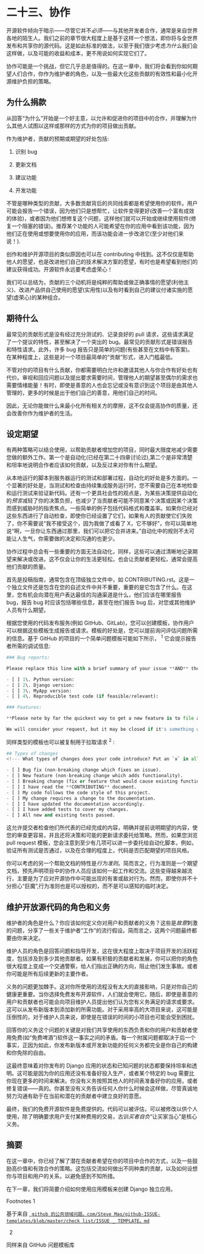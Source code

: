 # 二十三、协作

开源软件倾向于暗示——尽管它并不*必须*——与其他开发者合作，通常是来自世界各地的陌生人。我们之前的章节很大程度上是基于这样一个想法，即你将与全世界发布和共享你的源代码。这是如此标准的做法，以至于我们很少考虑*为什么*我们会这样做，以及可能的收益和成本，更不用说如何实现它们了。

协作可能是一个挑战，但它几乎总是值得的。在这一章中，我们将会看到你如何期望人们合作，你作为维护者的角色，以及一些最大化这些贡献的有效性和最小化开源维护负担的策略。

## 为什么捐款

从回答“为什么”开始是一个好主意，以允许和促进你的项目中的合作，并理解为什么其他人试图以这样或那样的方式为你的项目做出贡献。

作为维护者，贡献的预期或期望的好处包括:

1.  识别 bug

2.  更新文档

3.  建议功能

4.  开发功能

不管是哪种类型的贡献，大多数贡献背后的共同线索都是希望使用你的软件。用户可能会报告一个错误，因为他们只是想帮忙，让软件变得更好(改善一个富有成效的体验)，或者因为他们想修复这个问题，这样他们就可以开始或继续使用软件(修复一个阻塞的错误)。推荐某个功能的人可能希望在你的应用中看到该功能，因为他们正在使用或想要使用你的应用，而该功能会进一步改进它(至少对他们来说！).

创作和维护开源项目的类似原因也可以在 contributing 中找到。这不仅仅是帮助他人的愿望，也是改进他们自己的技术解决方案的愿望，有时也是希望看到他们的建议获得成功。开源软件永远要考虑虚荣心！

我们可以总结为，贡献的三个动机将是纯粹的帮助或做正确事情的愿望(利他主义)、改进产品供自己使用的愿望(实用性)以及有时看到自己的建议付诸实施的愿望(虚荣心)的某种组合。

## 期待什么

最常见的贡献形式是没有经过充分测试的、记录良好的 pull 请求，这些请求满足了一个提议的特性，甚至解决了一个突出的 bug。最常见的贡献形式是错误报告和特性请求。此外，许多 bug 报告只是简单的问题(有些甚至在文档中有答案)。在某种程度上，这些是对一个项目最简单的“贡献”形式，进入门槛最低。

不管对你的项目有什么贡献，你都需要明白允许和邀请其他人与你合作有好处也有代价。审视和回应问题以及提出要求需要时间，管理他人的期望甚至偶尔的需求也需要情绪能量！有时，即使是善意的人也会忘记或没有意识到这个项目是由其他人管理的，更多的时候是出于他们自己的善意，用他们自己的时间。

因此，无论你能做什么来最小化所有相关方的摩擦，这不仅会提高协作的质量，还会改善你作为维护者的生活。

## 设定期望

有两种策略可以结合使用，以帮助贡献者增加您的项目，同时最大限度地减少需要您做的额外工作。第一个是自动化(已经在第二十四章讨论过),第二个是非常清楚和坦率地说明合作者应该如何贡献，以及反过来对你有什么期望。

从本地运行的脚本到服务器运行的测试和部署过程，自动化的好处是多方面的。一个显著的好处是，当测试和检查由持续集成服务运行时，您不需要自己在本地检查和运行测试来验证新代码。还有一个更具社会性的观点是，为某些决策提供自动化的*预言*减轻了你的决策负担，也减少了当贡献者可能不同意某个决策或因某个决策而感到威胁时的指责焦点。一些简单的例子包括代码格式和覆盖率。如果你已经对这些东西进行了自动检查，即使你已经设置了它们，如果有人的贡献使它们失败了，你不需要说“我不接受这个，因为我做了或看了 X，它不够好”，你可以简单地说“啊，一旦你让东西通过那里，我们可以把它合并进来。”自动化中的规则不太可能让人生气，你需要做的决定和沟通的也更少。

协作过程中总会有一些重要的方面无法自动化，同样，这些可以通过清晰地记录期望来解决或改进。这不仅会让你的生活更轻松，也会让贡献者更轻松，通常会提高他们贡献的质量。

首先是投稿指南，通常包含在顶级独立文件中，如 CONTRIBUTING.rst。这是一个独立文件还是包含在您的自述文件中并不重要，重要的是它包含了什么。在这里，您有机会向潜在用户表达最佳的沟通渠道是什么，他们应该在哪里报告 bug，报告 bug 时应该包括哪些信息，甚至在他们报告 bug 后，对您或其他维护人员有什么期望。

根据您使用的代码发布服务(例如 GitHub、GitLab)，您可以创建模板，协作用户可以根据这些模板生成报告或请求。模板的好处是，您可以提前询问评估问题所需的信息。基于 GitHub 的项目的一个简单问题模板可能如下所示， <sup>1</sup> 它会提示报告者所需的调试信息:

```py
### Bug reports:

Please replace this line with a brief summary of your issue **AND** the  following information:

- [ ] 1\. Python version:
- [ ] 2\. Django version:
- [ ] 3\. MyApp version:
- [ ] 4\. Reproducible test code (if feasible/relevant):

### Features:

**Please note by far the quickest way to get a new feature is to file a Pull Request.**

We will consider your request, but it may be closed if it's something we're not actively planning to work on.

```

同样类型的模板也可以被复制用于拉取请求 <sup>2</sup> :

```py
## Types of changes
<!--- What types of changes does your code introduce? Put an `x` in all the boxes that apply: -->

- [ ] Bug fix (non-breaking change which fixes an issue).
- [ ] New feature (non-breaking change which adds functionality).
- [ ] Breaking change (fix or feature that would cause existing functionality to change).
- [ ] I have read the **CONTRIBUTING** document.
- [ ] My code follows the code style of this project.
- [ ] My change requires a change to the documentation.
- [ ] I have updated the documentation accordingly.
- [ ] I have added tests to cover my changes.
- [ ] All new and existing tests passed.

```

这允许提交者检查他们所代表的已经完成的内容，明确并提前说明期望的内容，使您的审查更容易，并且还将决策和可能的更新请求委托给策略。然而，如果您浏览 pull request 模板，您会注意到至少有几项可以进一步委托给自动化脚本，例如，验证所有测试是否通过，以及在合理的程度上，代码是否匹配期望的项目风格。

你可以考虑的另一个帮助文档的特性是*行为准则*。简而言之，行为准则是一个期望文档，预先声明项目中的协作人员应该如何一起工作和交流。这些变得越来越流行，主要是为了应对开源协作中可能出现的有害或敌对行为。然而，即使你并不十分担心“巨魔”,行为准则也是可以授权的，而不是可以感知的临时决定。

## 维护开放源代码的角色和义务

维护者的角色是什么？你应该如何定义你对用户和贡献者的义务？这些是*故意*刺激的问题，分享了一些关于维护者“工作”的流行假设。简而言之，这两个问题最终都要由你来决定。

维护人员的角色是回答问题和指导开发，这在很大程度上取决于项目开发的活跃程度，包括涉及到多少其他贡献者。如果有积极的贡献者和发展，你可以把你的角色很大程度上变成一个交通警察，给人们指出正确的方向，阻止他们发生事故。或者你可能是所有后续更新的主要作者。

义务的问题更加棘手。这对你所使用的流程没有太大的直接影响，只是对你自己的健康更重要。当你选择免费发布开源软件，人们就会使用它。随后，即使是善意的用户和贡献者也可能会向项目维护人员提出他们认为您有义务满足的请求或要求。这可以从发布新版本到添加新的所需功能。对于采用率高的大项目来说，这可能是压倒性的，对于维护人员来说，即使是在错误的时间的小项目也可能会受到困扰。

回答你的义务这个问题的关键是对我们共享使用的东西负责和你的用户和贡献者使用免费(如“免费啤酒”)软件这一事实之间的矛盾。每一个附属问题都取决于后一个事实，正因为如此，你发布新版本或开发新功能的任何义务都完全是你自己的构建和你免除的自由。

这最终意味着对你发布的 Django 应用的状态和已知问题的状态都要保持坦率和透明。这可能是因为你的应用还没有准备好投入生产，或者某个特定的 bug 需要比你现在更多的时间来解决。你没有义务按照其他人的时间表准备好你的应用，或者修复错误——真的。你甚至没有义务告诉任何人你什么时候会这样做，尽管真诚地努力沟通有助于在当前和潜在的贡献者中建立良好的意愿。

最终，我们的免费开源软件是免费提供的。代码可以被评估，可以被修改以供个人使用，除了明确要求用户支付某种费用的交易，古训*买者自负*“让买家当心”是核心义务。

## 摘要

在这一章中，你已经了解了潜在贡献者希望在你的项目中合作的方式，以及一些鼓励高价值和有效合作的策略。这包括交流如何做出不同种类的贡献，以及如何设想你与项目和用户的关系，以避免感到不知所措。

在下一章，我们将简要介绍如何使用应用模板来创建 Django 独立应用。

<aside aria-label="Footnotes" class="FootnoteSection" epub:type="footnotes">Footnotes 1

基于来自 [` github 的公共领域问题。com/Steve Mao/github-ISSUE-templates/blob/master/check list/ISSUE _ TEMPLATE。md`](https://github.com/stevemao/github-issue-templates)

  2

同样来自 GitHub 问题模板库

 </aside>